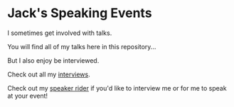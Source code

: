 # Jack's Speaking Events

I sometimes get involved with talks.

You will find all of my talks here in this repository...

But I also enjoy be interviewed.

Check out all my [interviews](./interviews.md).

Check out my [speaker rider](./Speaker_Rider.md) if you'd like to interview me or for me to speak at your event!

